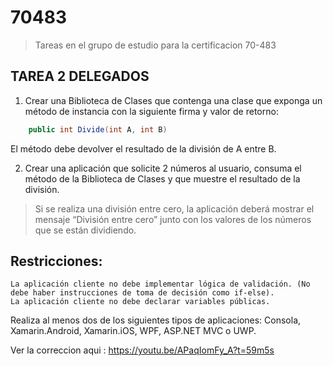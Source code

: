 # 70483

> Tareas en el grupo de estudio para la certificacion 70-483

## TAREA 2 DELEGADOS

1. Crear una Biblioteca de Clases que contenga una clase que exponga un método de instancia con la siguiente firma y valor de retorno:

```csharp
	public int Divide(int A, int B)
```
El método debe devolver el resultado de la división de A entre B.


2. Crear una aplicación que solicite 2 números al usuario, consuma el método de la Biblioteca de Clases y que muestre el resultado de la división. 

> Si se realiza una división entre cero, la aplicación deberá mostrar el mensaje “División entre cero” junto con los valores de los números que se están dividiendo.

Restricciones:
--------------
    La aplicación cliente no debe implementar lógica de validación. (No debe haber instrucciones de toma de decisión como if-else).
    La aplicación cliente no debe declarar variables públicas.


Realiza al menos dos de los siguientes tipos de aplicaciones: Consola, Xamarin.Android, Xamarin.iOS, WPF, ASP.NET MVC o UWP.


Ver la correccion aqui : https://youtu.be/APaqIomFy_A?t=59m5s
